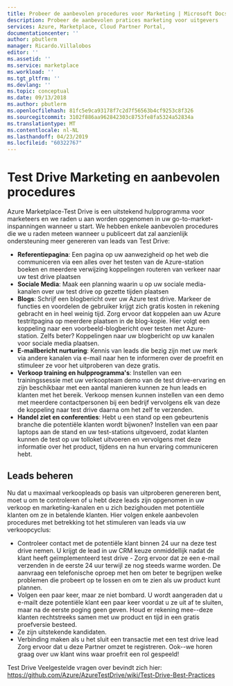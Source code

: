 ```yaml
---
title: Probeer de aanbevolen procedures voor Marketing | Microsoft Docs
description: Probeer de aanbevolen pratices marketing voor uitgevers
services: Azure, Marketplace, Cloud Partner Portal,
documentationcenter: ''
author: pbutlerm
manager: Ricardo.Villalobos
editor: ''
ms.assetid: ''
ms.service: marketplace
ms.workload: ''
ms.tgt_pltfrm: ''
ms.devlang: ''
ms.topic: conceptual
ms.date: 09/13/2018
ms.author: pbutlerm
ms.openlocfilehash: 81fc5e9ca93178f7c2d7f56563b4cf9253c8f326
ms.sourcegitcommit: 3102f886aa962842303c8753fe8fa5324a52834a
ms.translationtype: MT
ms.contentlocale: nl-NL
ms.lasthandoff: 04/23/2019
ms.locfileid: "60322767"
---
```

<a name="test-drive-marketing-and-best-practices"></a>Test Drive Marketing en aanbevolen procedures
=======================================

Azure Marketplace-Test Drive is een uitstekend hulpprogramma voor marketeers en we raden u aan worden opgenomen in uw go-to-market-inspanningen wanneer u start. We hebben enkele aanbevolen procedures die we u raden meteen wanneer u publiceert dat zal aanzienlijk ondersteuning meer genereren van leads van Test Drive:

- **Referentiepagina**: Een pagina op uw aanwezigheid op het web die communiceren via een alles over het testen van de Azure-station boeken en meerdere verwijzing koppelingen routeren van verkeer naar uw test drive plaatsen
- **Sociale Media**: Maak een planning waarin u op uw sociale media-kanalen over uw test drive op gezette tijden plaatsen
- **Blogs**: Schrijf een blogbericht over uw Azure test drive. Markeer de functies en voordelen de gebruiker krijgt zich gratis kosten in rekening gebracht en in heel weinig tijd. Zorg ervoor dat koppelen aan uw Azure testritpagina op meerdere plaatsen in de blog-kopie. Hier volgt een koppeling naar een voorbeeld-blogbericht over testen met Azure-station. Zelfs beter? Koppelingen naar uw blogbericht op uw kanalen voor sociale media plaatsen.
- **E-mailbericht nurturing**: Kennis van leads die bezig zijn met uw merk via andere kanalen via e-mail naar hen te informeren over de proefrit en stimuleer ze voor het uitproberen van deze gratis.
- **Verkoop training en hulpprogramma's**: Instellen van een trainingssessie met uw verkoopteam demo van de test drive-ervaring en zijn beschikbaar met een aantal manieren kunnen ze hun leads en klanten met het bereik. Verkoop mensen kunnen instellen van een demo met meerdere contactpersonen bij een bedrijf vervolgens elk van deze de koppeling naar test drive daarna om het zelf te verzenden.
- **Handel ziet en conferenties**: Hebt u een stand op een gebeurtenis branche die potentiële klanten wordt bijwonen? Instellen van een paar laptops aan de stand en uw test-stations uitgevoerd, zodat klanten kunnen de test op uw tolloket uitvoeren en vervolgens met deze informatie over het product, tijdens en na hun ervaring communiceren hebt.

<a name="lead-management"></a>Leads beheren
---------------

Nu dat u maximaal verkoopleads op basis van uitproberen genereren bent, moet u om te controleren of u hebt deze leads zijn opgenomen in uw verkoop en marketing-kanalen en u zich bezighouden met potentiële klanten om ze in betalende klanten. Hier volgen enkele aanbevolen procedures met betrekking tot het stimuleren van leads via uw verkoopcyclus:

- Controleer contact met de potentiële klant binnen 24 uur na deze test drive nemen. U krijgt de lead in uw CRM keuze onmiddellijk nadat de klant heeft geïmplementeerd test drive - Zorg ervoor dat ze een e-mail verzenden in de eerste 24 uur terwijl ze nog steeds warme worden. De aanvraag een telefonische oproep met hen om beter te begrijpen welke problemen die probeert op te lossen en om te zien als uw product kunt plannen.
- Volgen een paar keer, maar ze niet bombard. U wordt aangeraden dat u e-mailt deze potentiële klant een paar keer voordat u ze uit af te sluiten, maar na de eerste poging geen geven. Houd er rekening mee--deze klanten rechtstreeks samen met uw product en tijd in een gratis proefversie besteed.
- Ze zijn uitstekende kandidaten.
- Verbinding maken als u het sluit een transactie met een test drive lead Zorg ervoor dat u deze Partner omzet te registreren. Ook--we horen graag over uw klant wins waar proefrit een rol gespeeld!

Test Drive Veelgestelde vragen over bevindt zich hier: <https://github.com/Azure/AzureTestDrive/wiki/Test-Drive-Best-Practices>
